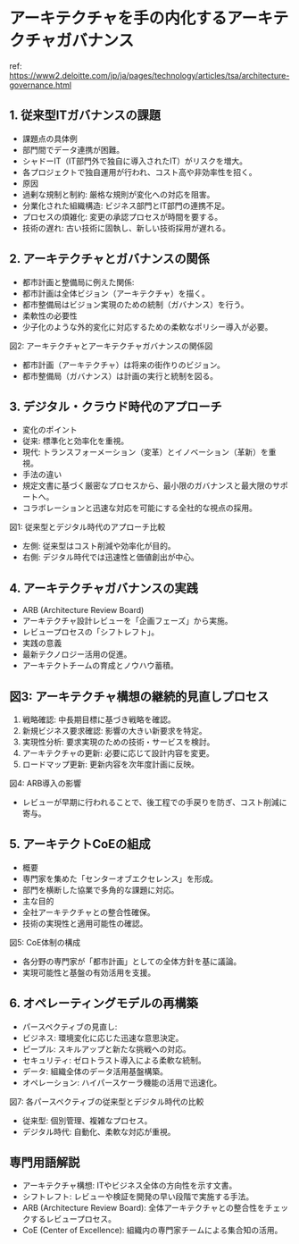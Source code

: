# アーキテクチャを手の内化するアーキテクチャガバナンス

ref: <https://www2.deloitte.com/jp/ja/pages/technology/articles/tsa/architecture-governance.html>

## 1. 従来型ITガバナンスの課題

- 課題点の具体例
- 部門間でデータ連携が困難。
- シャドーIT（IT部門外で独自に導入されたIT）がリスクを増大。
- 各プロジェクトで独自運用が行われ、コスト高や非効率性を招く。
- 原因
- 過剰な規制と制約: 厳格な規則が変化への対応を阻害。
- 分業化された組織構造: ビジネス部門とIT部門の連携不足。
- プロセスの煩雑化: 変更の承認プロセスが時間を要する。
- 技術の遅れ: 古い技術に固執し、新しい技術採用が遅れる。

## 2. アーキテクチャとガバナンスの関係

- 都市計画と整備局に例えた関係:
- 都市計画は全体ビジョン（アーキテクチャ）を描く。
- 都市整備局はビジョン実現のための統制（ガバナンス）を行う。
- 柔軟性の必要性
- 少子化のような外的変化に対応するための柔軟なポリシー導入が必要。

図2: アーキテクチャとアーキテクチャガバナンスの関係図

- 都市計画（アーキテクチャ）は将来の街作りのビジョン。
- 都市整備局（ガバナンス）は計画の実行と統制を図る。

## 3. デジタル・クラウド時代のアプローチ

- 変化のポイント
- 従来: 標準化と効率化を重視。
- 現代: トランスフォーメーション（変革）とイノベーション（革新）を重視。
- 手法の違い
- 規定文書に基づく厳密なプロセスから、最小限のガバナンスと最大限のサポートへ。
- コラボレーションと迅速な対応を可能にする全社的な視点の採用。

図1: 従来型とデジタル時代のアプローチ比較

- 左側: 従来型はコスト削減や効率化が目的。
- 右側: デジタル時代では迅速性と価値創出が中心。

## 4. アーキテクチャガバナンスの実践

- ARB (Architecture Review Board)
- アーキテクチャ設計レビューを「企画フェーズ」から実施。
- レビュープロセスの「シフトレフト」。
- 実践の意義
- 最新テクノロジー活用の促進。
- アーキテクトチームの育成とノウハウ蓄積。

## 図3: アーキテクチャ構想の継続的見直しプロセス

 1. 戦略確認: 中長期目標に基づき戦略を確認。
 2. 新規ビジネス要求確認: 影響の大きい新要求を特定。
 3. 実現性分析: 要求実現のための技術・サービスを検討。
 4. アーキテクチャの更新: 必要に応じて設計内容を変更。
 5. ロードマップ更新: 更新内容を次年度計画に反映。

図4: ARB導入の影響

- レビューが早期に行われることで、後工程での手戻りを防ぎ、コスト削減に寄与。

## 5. アーキテクトCoEの組成

- 概要
- 専門家を集めた「センターオブエクセレンス」を形成。
- 部門を横断した協業で多角的な課題に対応。
- 主な目的
- 全社アーキテクチャとの整合性確保。
- 技術の実現性と適用可能性の確認。

図5: CoE体制の構成

- 各分野の専門家が「都市計画」としての全体方針を基に議論。
- 実現可能性と基盤の有効活用を支援。

## 6. オペレーティングモデルの再構築

- パースペクティブの見直し:
- ビジネス: 環境変化に応じた迅速な意思決定。
- ピープル: スキルアップと新たな挑戦への対応。
- セキュリティ: ゼロトラスト導入による柔軟な統制。
- データ: 組織全体のデータ活用基盤構築。
- オペレーション: ハイパースケーラ機能の活用で迅速化。

図7: 各パースペクティブの従来型とデジタル時代の比較

- 従来型: 個別管理、複雑なプロセス。
- デジタル時代: 自動化、柔軟な対応が重視。

## 専門用語解説

- アーキテクチャ構想: ITやビジネス全体の方向性を示す文書。
- シフトレフト: レビューや検証を開発の早い段階で実施する手法。
- ARB (Architecture Review Board): 全体アーキテクチャとの整合性をチェックするレビュープロセス。
- CoE (Center of Excellence): 組織内の専門家チームによる集合知の活用。
